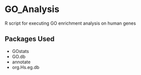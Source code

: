 GO_Analysis
===========

R script for executing GO enrichment analysis on human genes

Packages Used
-------------
 * GOstats
 * GO.db
 * annotate
 * org.Hs.eg.db
